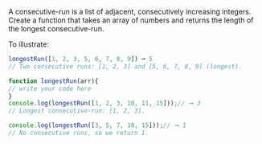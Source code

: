 A consecutive-run is a list of adjacent, consecutively increasing integers. Create a function that takes an array of numbers and returns the length of the longest consecutive-run.

To illustrate:
```js
longestRun([1, 2, 3, 5, 6, 7, 8, 9]) ➞ 5
// Two consecutive runs: [1, 2, 3] and [5, 6, 7, 8, 9] (longest).
```
```js
function longestRun(arr){
// write your code here
}
console.log(longestRun([1, 2, 3, 10, 11, 15]));// ➞ 3
// Longest consecutive-run: [1, 2, 3].

console.log(longestRun([3, 5, 7, 10, 15]));// ➞ 1
// No consecutive runs, so we return 1.

```
